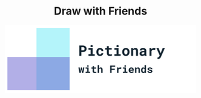 


<h1 align="center"> Draw with Friends </h1>

<p align="center">

![header4](assets/logo2_transparent.png)

</p>
